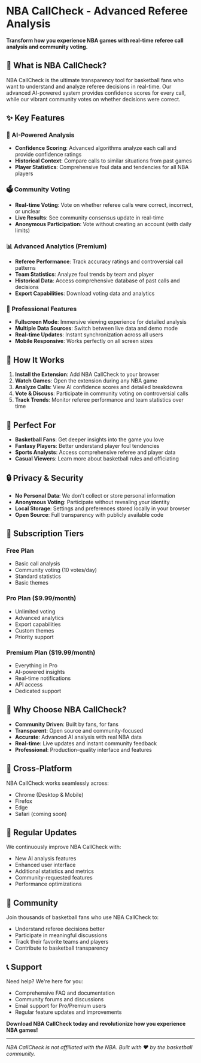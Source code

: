 # NBA CallCheck - Advanced Referee Analysis

**Transform how you experience NBA games with real-time referee call analysis and community voting.**

## 🏀 What is NBA CallCheck?

NBA CallCheck is the ultimate transparency tool for basketball fans who want to understand and analyze referee decisions in real-time. Our advanced AI-powered system provides confidence scores for every call, while our vibrant community votes on whether decisions were correct.

## ✨ Key Features

### 🤖 AI-Powered Analysis
- **Confidence Scoring**: Advanced algorithms analyze each call and provide confidence ratings
- **Historical Context**: Compare calls to similar situations from past games
- **Player Statistics**: Comprehensive foul data and tendencies for all NBA players

### 🗳️ Community Voting
- **Real-time Voting**: Vote on whether referee calls were correct, incorrect, or unclear
- **Live Results**: See community consensus update in real-time
- **Anonymous Participation**: Vote without creating an account (with daily limits)

### 📊 Advanced Analytics (Premium)
- **Referee Performance**: Track accuracy ratings and controversial call patterns
- **Team Statistics**: Analyze foul trends by team and player
- **Historical Data**: Access comprehensive database of past calls and decisions
- **Export Capabilities**: Download voting data and analytics

### 🎯 Professional Features
- **Fullscreen Mode**: Immersive viewing experience for detailed analysis
- **Multiple Data Sources**: Switch between live data and demo mode
- **Real-time Updates**: Instant synchronization across all users
- **Mobile Responsive**: Works perfectly on all screen sizes

## 🚀 How It Works

1. **Install the Extension**: Add NBA CallCheck to your browser
2. **Watch Games**: Open the extension during any NBA game
3. **Analyze Calls**: View AI confidence scores and detailed breakdowns
4. **Vote & Discuss**: Participate in community voting on controversial calls
5. **Track Trends**: Monitor referee performance and team statistics over time

## 🎯 Perfect For

- **Basketball Fans**: Get deeper insights into the game you love
- **Fantasy Players**: Better understand player foul tendencies
- **Sports Analysts**: Access comprehensive referee and player data
- **Casual Viewers**: Learn more about basketball rules and officiating

## 🔒 Privacy & Security

- **No Personal Data**: We don't collect or store personal information
- **Anonymous Voting**: Participate without revealing your identity
- **Local Storage**: Settings and preferences stored locally in your browser
- **Open Source**: Full transparency with publicly available code

## 💎 Subscription Tiers

### Free Plan
- Basic call analysis
- Community voting (10 votes/day)
- Standard statistics
- Basic themes

### Pro Plan ($9.99/month)
- Unlimited voting
- Advanced analytics
- Export capabilities
- Custom themes
- Priority support

### Premium Plan ($19.99/month)
- Everything in Pro
- AI-powered insights
- Real-time notifications
- API access
- Dedicated support

## 🌟 Why Choose NBA CallCheck?

- **Community Driven**: Built by fans, for fans
- **Transparent**: Open source and community-focused
- **Accurate**: Advanced AI analysis with real NBA data
- **Real-time**: Live updates and instant community feedback
- **Professional**: Production-quality interface and features

## 📱 Cross-Platform

NBA CallCheck works seamlessly across:
- Chrome (Desktop & Mobile)
- Firefox
- Edge
- Safari (coming soon)

## 🔄 Regular Updates

We continuously improve NBA CallCheck with:
- New AI analysis features
- Enhanced user interface
- Additional statistics and metrics
- Community-requested features
- Performance optimizations

## 🤝 Community

Join thousands of basketball fans who use NBA CallCheck to:
- Understand referee decisions better
- Participate in meaningful discussions
- Track their favorite teams and players
- Contribute to basketball transparency

## 📞 Support

Need help? We're here for you:
- Comprehensive FAQ and documentation
- Community forums and discussions
- Email support for Pro/Premium users
- Regular feature updates and improvements

**Download NBA CallCheck today and revolutionize how you experience NBA games!**

---

*NBA CallCheck is not affiliated with the NBA. Built with ❤️ by the basketball community.*